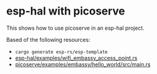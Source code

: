 # esp-hal with picoserve

This shows how to use picoserve in an esp-hal project.

Based of the following resources:
- `cargo generate esp-rs/esp-template`
- [esp-hal/examples/wifi_embassy_access_point.rs](https://github.com/esp-rs/esp-hal/blob/1afc9eef8912aab33c285aa6fcdbf5695accb6b2/examples/src/bin/wifi_embassy_access_point.rs#L1)
- [picoserve/examples/embassy/hello_world/src/main.rs](https://github.com/sammhicks/picoserve/blob/49334e3183ddbea9fd3cb392088a4ce822d16474/examples/embassy/hello_world/src/main.rs)
